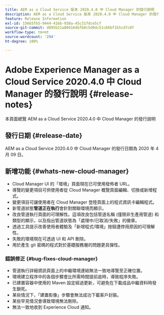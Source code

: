 ```yaml
---
title: AEM as a Cloud Service 版本 2020.4.0 中 Cloud Manager 的發行說明
description: AEM as a Cloud Service 版本 2020.4.0 中 Cloud Manager 的發行說明
feature: Release Information
exl-id: 15665fb5-9444-416b-938a-45c31fdce5cf
source-git-commit: d895b21a804164bfb0c5d9dc51c66bf1b5cdfc0f
workflow-type: tm+mt
source-wordcount: '294'
ht-degree: 100%

---
```


# Adobe Experience Manager as a Cloud Service 2020.4.0 中 Cloud Manager 的發行說明 {#release-notes}

本頁面總覽 AEM as a Cloud Service 2020.4.0 中 Cloud Manager 的發行說明

## 發行日期 {#release-date}

AEM as a Cloud Service 2020.4.0 中 Cloud Manager 的發行日期為 2020 年 4 月 09 日。

## 新增功能 {#whats-new-cloud-manager}

* Cloud Manager UI 的「環境」頁面現在已可使用發佈者 URL。
* 導覽的變更項目可供使用者從 Cloud Manager 概覽頁面編輯、切換或新增程式。
* 變更項目可讓使用者在 Cloud Manager 登陸頁面上的程式資訊卡編輯程式。
* 新管道狀態&#x200B;**管道正在執行**&#x200B;會針對關聯環境而顯示。
* 改良管道執行頁面的可理解性。這項改良包括管道名稱 (僅限非生產用管道) 和類型的顯示，以及指出管道狀態為「處理中/已取消/失敗」的徽章。
* 透過工具提示改善使用者體驗及「新增程式/環境」按鈕遭停用原因的可理解性。
* 失敗的環境現在可透過 UI 和 API 刪除。
* 用於產生 git 密碼的程式對於基礎服務層的問題更具彈性。

### 錯誤修正 {#bug-fixes-cloud-manager}

* 管道執行詳細資訊頁面上的中繼環境連結無法一致地導覽至正確位置。
* 環境建立程序中的各個步驟會比所需時間提前逾時，導致程序失敗。
* 已建置容器中使用的 Maven 設定經過更新，可避免在下載成品中繼資料時發生鎖死。
* 某些情況下，「建置影像」步驟會無法成功下載客戶封裝。
* 某些罕見情況會導致環境無法刪除。
* 無法一致地收到 Experience Cloud 通知。
